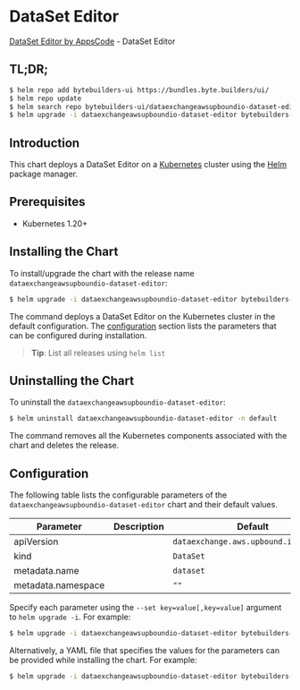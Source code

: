 # DataSet Editor

[DataSet Editor by AppsCode](https://byte.builders) - DataSet Editor

## TL;DR;

```bash
$ helm repo add bytebuilders-ui https://bundles.byte.builders/ui/
$ helm repo update
$ helm search repo bytebuilders-ui/dataexchangeawsupboundio-dataset-editor --version=v0.4.18
$ helm upgrade -i dataexchangeawsupboundio-dataset-editor bytebuilders-ui/dataexchangeawsupboundio-dataset-editor -n default --create-namespace --version=v0.4.18
```

## Introduction

This chart deploys a DataSet Editor on a [Kubernetes](http://kubernetes.io) cluster using the [Helm](https://helm.sh) package manager.

## Prerequisites

- Kubernetes 1.20+

## Installing the Chart

To install/upgrade the chart with the release name `dataexchangeawsupboundio-dataset-editor`:

```bash
$ helm upgrade -i dataexchangeawsupboundio-dataset-editor bytebuilders-ui/dataexchangeawsupboundio-dataset-editor -n default --create-namespace --version=v0.4.18
```

The command deploys a DataSet Editor on the Kubernetes cluster in the default configuration. The [configuration](#configuration) section lists the parameters that can be configured during installation.

> **Tip**: List all releases using `helm list`

## Uninstalling the Chart

To uninstall the `dataexchangeawsupboundio-dataset-editor`:

```bash
$ helm uninstall dataexchangeawsupboundio-dataset-editor -n default
```

The command removes all the Kubernetes components associated with the chart and deletes the release.

## Configuration

The following table lists the configurable parameters of the `dataexchangeawsupboundio-dataset-editor` chart and their default values.

|     Parameter      | Description |                     Default                      |
|--------------------|-------------|--------------------------------------------------|
| apiVersion         |             | <code>dataexchange.aws.upbound.io/v1beta1</code> |
| kind               |             | <code>DataSet</code>                             |
| metadata.name      |             | <code>dataset</code>                             |
| metadata.namespace |             | <code>""</code>                                  |


Specify each parameter using the `--set key=value[,key=value]` argument to `helm upgrade -i`. For example:

```bash
$ helm upgrade -i dataexchangeawsupboundio-dataset-editor bytebuilders-ui/dataexchangeawsupboundio-dataset-editor -n default --create-namespace --version=v0.4.18 --set apiVersion=dataexchange.aws.upbound.io/v1beta1
```

Alternatively, a YAML file that specifies the values for the parameters can be provided while
installing the chart. For example:

```bash
$ helm upgrade -i dataexchangeawsupboundio-dataset-editor bytebuilders-ui/dataexchangeawsupboundio-dataset-editor -n default --create-namespace --version=v0.4.18 --values values.yaml
```
